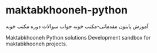 # maktabkhooneh-python

آموزش پایتون مقدماتی-مکتب خونه
جواب سوالات دوره مكتب خونه

Maktabkhooneh Python solutions
Development sandbox for maktabkhooneh projects.
